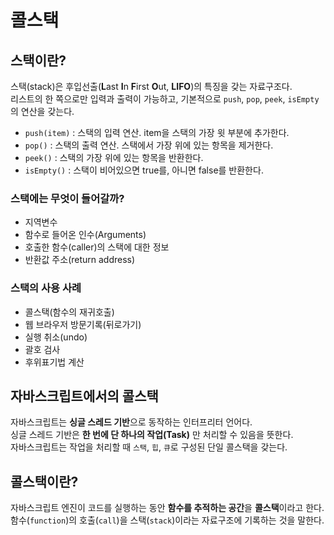 콜스택
====================
스택이란?
-------------
스택(stack)은 후입선출(**L**ast **I**n **F**irst **O**ut, **LIFO**)의 특징을 갖는 자료구조다.<br>
리스트의 한 쪽으로만 입력과 출력이 가능하고, 
기본적으로 `push`, `pop`, `peek`, `isEmpty`의 연산을 갖는다.<br>
* `push(item)` : 스택의 입력 연산. item을 스택의 가장 윗 부분에 추가한다.
* `pop()` : 스택의 출력 연산. 스택에서 가장 위에 있는 항목을 제거한다.
* `peek()` : 스택의 가장 위에 있는 항목을 반환한다.
* `isEmpty()` : 스택이 비어있으면 true를, 아니면 false를 반환한다.

### 스택에는 무엇이 들어갈까?
* 지역변수
* 함수로 들어온 인수(Arguments)
* 호출한 함수(caller)의 스택에 대한 정보
* 반환값 주소(return address)

### 스택의 사용 사례
* 콜스택(함수의 재귀호출)
* 웹 브라우저 방문기록(뒤로가기)
* 실행 취소(undo)
* 괄호 검사
* 후위표기법 계산

자바스크립트에서의 콜스택
-------------------------
자바스크립트는 **싱글 스레드 기반**으로 동작하는 인터프리터 언어다.<br>
싱글 스레드 기반은 **한 번에 단 하나의 작업(Task)** 만 처리할 수 있음을 뜻한다.<br>
자바스크립트는 작업을 처리할 때 `스택`, `힙`, `큐`로 구성된 단일 콜스택을 갖는다.

콜스택이란?
-----------
자바스크립트 엔진이 코드를 실행하는 동안 **함수를 추적하는 공간**을 **콜스택**이라고 한다.<br>
함수(`function`)의 호출(`call`)을 스택(`stack`)이라는 자료구조에 기록하는 것을 말한다.

